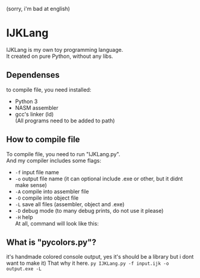 (sorry, i'm bad at english)
# IJKLang
IJKLang is my own toy programming language.<br />
It created on pure Python, without any libs.
## Dependenses
to compile file, you need installed:
* Python 3
* NASM assembler
* gcc's linker (ld)<br />
(All programs need to be added to path)
## How to compile file
To compile file, you need to run "IJKLang.py".<br />
And my compiler includes some flags:
* `-f` input file name
* `-o` output file name (it can optional include .exe or other, but it didnt make sense)
* `-A` compile into assembler file
* `-O` compile into object file
* `-L` save all files (assembler, object and .exe)
* `-D` debug mode (to many debug prints, do not use it please)
* `-H` help<br />
At all, command will look like this:
## What is "pycolors.py"?
it's handmade colored console output, yes it's should be a library but i dont want to make it) That why it here.
`py IJKLang.py -f input.ijk -o output.exe -L`
